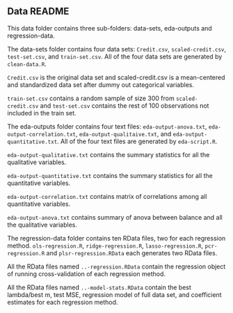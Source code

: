 ## Data README

This data folder contains three sub-folders: data-sets, eda-outputs and regression-data.

The data-sets folder contains four data sets: `Credit.csv`, `scaled-credit.csv`, `test-set.csv`, and `train-set.csv`. All of the four data sets are generated by `clean-data.R`.

   `Credit.csv` is the original data set and scaled-credit.csv is a mean-centered and standardized data set after dummy out categorical variables.
	
   `train-set.csv` contains a random sample of size 300 from `scaled-credit.csv` and `test-set.csv` contains the rest of 100 observations not included in the train set. 

The eda-outputs folder contains four text files: `eda-output-anova.txt`, `eda-output-correlation.txt`, `eda-output-qualitaive.txt`, and `eda-output-quantitative.txt`. All of the four text files are generated by `eda-script.R`.

   `eda-output-qualitative.txt` contains the summary statistics for all the qualitative variables.

   `eda-output-quantitative.txt` contains the summary statistics for all the quantitative variables.
	
   `eda-output-correlation.txt` contains matrix of correlations among all quantitative variables.

   `eda-output-anova.txt` contains summary of anova between balance and all the qualitative variables.

The regression-data folder contains ten RData files, two for each regression method. `ols-regression.R`, `ridge-regression.R`, `lasso-regression.R`, `pcr-regression.R` and `plsr-regression.RData` each generates two RData files. 

   All the RData files named `..-regression.RData` contain the regression object of running cross-validation of each regression method.

   All the RData files named `..-model-stats.RData` contain the best lambda/best m, test MSE, regression model of full data set, and coefficient estimates for each regression method.  
  
